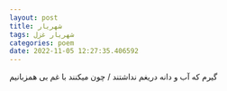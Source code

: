 ```yaml
---
layout: post
title: شهریار
tags: شهریار غزل
categories: poem
date: 2022-11-05 12:27:35.406592
---
```


گیرم که آب و دانه دریغم نداشتند / چون میکنند با غم بی همزبانیم